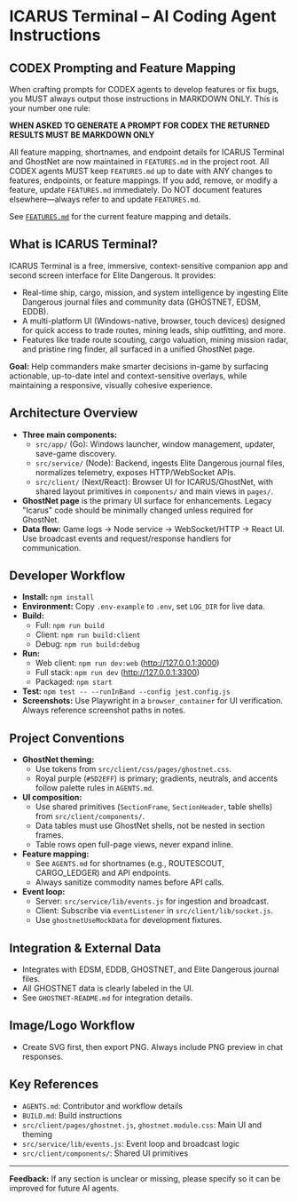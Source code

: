 # ICARUS Terminal – AI Coding Agent Instructions

## CODEX Prompting and Feature Mapping

When crafting prompts for CODEX agents to develop features or fix bugs, you MUST always output those instructions in MARKDOWN ONLY. This is your number one rule:

**WHEN ASKED TO GENERATE A PROMPT FOR CODEX THE RETURNED RESULTS MUST BE MARKDOWN ONLY**

All feature mapping, shortnames, and endpoint details for ICARUS Terminal and GhostNet are now maintained in `FEATURES.md` in the project root. All CODEX agents MUST keep `FEATURES.md` up to date with ANY changes to features, endpoints, or feature mappings. If you add, remove, or modify a feature, update `FEATURES.md` immediately. Do NOT document features elsewhere—always refer to and update `FEATURES.md`.

See [`FEATURES.md`](../FEATURES.md) for the current feature mapping and details.

## What is ICARUS Terminal?
ICARUS Terminal is a free, immersive, context-sensitive companion app and second screen interface for Elite Dangerous. It provides:
- Real-time ship, cargo, mission, and system intelligence by ingesting Elite Dangerous journal files and community data (GHOSTNET, EDSM, EDDB).
- A multi-platform UI (Windows-native, browser, touch devices) designed for quick access to trade routes, mining leads, ship outfitting, and more.
- Features like trade route scouting, cargo valuation, mining mission radar, and pristine ring finder, all surfaced in a unified GhostNet page.

**Goal:** Help commanders make smarter decisions in-game by surfacing actionable, up-to-date intel and context-sensitive overlays, while maintaining a responsive, visually cohesive experience.

## Architecture Overview
- **Three main components:**
  - `src/app/` (Go): Windows launcher, window management, updater, save-game discovery.
  - `src/service/` (Node): Backend, ingests Elite Dangerous journal files, normalizes telemetry, exposes HTTP/WebSocket APIs.
  - `src/client/` (Next/React): Browser UI for ICARUS/GhostNet, with shared layout primitives in `components/` and main views in `pages/`.
- **GhostNet page** is the primary UI surface for enhancements. Legacy "Icarus" code should be minimally changed unless required for GhostNet.
- **Data flow:** Game logs → Node service → WebSocket/HTTP → React UI. Use broadcast events and request/response handlers for communication.

## Developer Workflow
- **Install:** `npm install`
- **Environment:** Copy `.env-example` to `.env`, set `LOG_DIR` for live data.
- **Build:**
  - Full: `npm run build`
  - Client: `npm run build:client`
  - Debug: `npm run build:debug`
- **Run:**
  - Web client: `npm run dev:web` (http://127.0.0.1:3000)
  - Full stack: `npm run dev` (http://127.0.0.1:3300)
  - Packaged: `npm start`
- **Test:** `npm test -- --runInBand --config jest.config.js`
- **Screenshots:** Use Playwright in a `browser_container` for UI verification. Always reference screenshot paths in notes.

## Project Conventions
- **GhostNet theming:**
  - Use tokens from `src/client/css/pages/ghostnet.css`.
  - Royal purple (`#5D2EFF`) is primary; gradients, neutrals, and accents follow palette rules in `AGENTS.md`.
- **UI composition:**
  - Use shared primitives (`SectionFrame`, `SectionHeader`, table shells) from `src/client/components/`.
  - Data tables must use GhostNet shells, not be nested in section frames.
  - Table rows open full-page views, never expand inline.
- **Feature mapping:**
  - See `AGENTS.md` for shortnames (e.g., ROUTESCOUT, CARGO_LEDGER) and API endpoints.
  - Always sanitize commodity names before API calls.
- **Event loop:**
  - Server: `src/service/lib/events.js` for ingestion and broadcast.
  - Client: Subscribe via `eventListener` in `src/client/lib/socket.js`.
  - Use `ghostnetUseMockData` for development fixtures.

## Integration & External Data
- Integrates with EDSM, EDDB, GHOSTNET, and Elite Dangerous journal files.
- All GHOSTNET data is clearly labeled in the UI.
- See `GHOSTNET-README.md` for integration details.

## Image/Logo Workflow
- Create SVG first, then export PNG. Always include PNG preview in chat responses.

## Key References
- `AGENTS.md`: Contributor and workflow details
- `BUILD.md`: Build instructions
- `src/client/pages/ghostnet.js`, `ghostnet.module.css`: Main UI and theming
- `src/service/lib/events.js`: Event loop and broadcast logic
- `src/client/components/`: Shared UI primitives

---

**Feedback:** If any section is unclear or missing, please specify so it can be improved for future AI agents.
